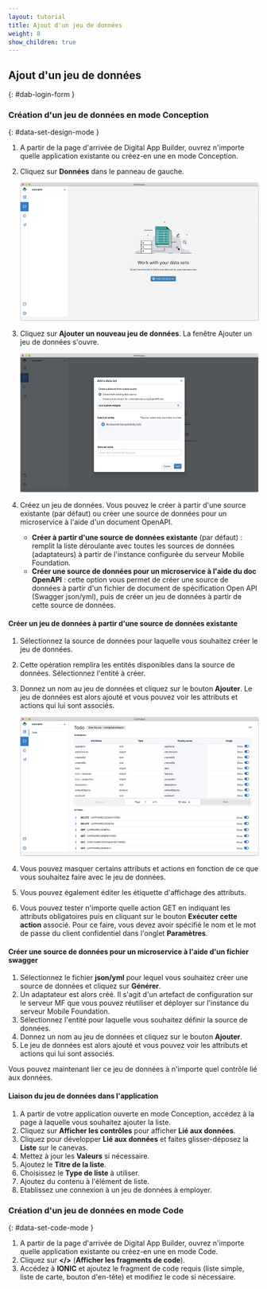 ```yaml
---
layout: tutorial
title: Ajout d'un jeu de données
weight: 8
show_children: true
---
```

<!-- NLS_CHARSET=UTF-8 -->
## Ajout d'un jeu de données
{: #dab-login-form }

### Création d'un jeu de données en mode Conception
{: #data-set-design-mode }

1. A partir de la page d'arrivée de Digital App Builder, ouvrez n'importe quelle application existante ou créez-en une en mode Conception.
2. Cliquez sur **Données** dans le panneau de gauche.

    ![Données](dab-list-menu.png)

3. Cliquez sur **Ajouter un nouveau jeu de données**. La fenêtre Ajouter un jeu de données s'ouvre.

    ![Ajouter un nouveau jeu de données](dab-list-add-data-set.png)

4. Créez un jeu de données. Vous pouvez le créer à partir d'une source existante (par défaut) ou créer une source de données pour un microservice à l'aide d'un document OpenAPI.
    * **Créer à partir d'une source de données existante** (par défaut) : remplit la liste déroulante avec toutes les sources de données (adaptateurs) à partir de l'instance configurée du serveur Mobile Foundation. 
    * **Créer une source de données pour un microservice à l'aide du doc OpenAPI** : cette option vous permet de créer une source de données à partir d'un fichier de document de spécification Open API (Swagger json/yml), puis de créer un jeu de données à partir de cette source de données.

#### Créer un jeu de données à partir d'une source de données existante

1. Sélectionnez la source de données pour laquelle vous souhaitez créer le jeu de données.
2. Cette opération remplira les entités disponibles dans la source de données. Sélectionnez l'entité à créer.
3. Donnez un nom au jeu de données et cliquez sur le bouton **Ajouter**. Le jeu de données est alors ajouté et vous pouvez voir les attributs et actions qui lui sont associés.

    ![Nouveau jeu de données et ses attributs](dab-list-dataset-attributes.png)

4. Vous pouvez masquer certains attributs et actions en fonction de ce que vous souhaitez faire avec le jeu de données.
5. Vous pouvez également éditer les étiquette d'affichage des attributs.
6. Vous pouvez tester n'importe quelle action GET en indiquant les attributs obligatoires puis en cliquant sur le bouton **Exécuter cette action** associé. Pour ce faire, vous devez avoir spécifié le nom et le mot de passe du client confidentiel dans l'onglet **Paramètres**.

#### Créer une source de données pour un microservice à l'aide d'un fichier swagger

1. Sélectionnez le fichier **json/yml** pour lequel vous souhaitez créer une source de données et cliquez sur **Générer**.
2. Un adaptateur est alors créé. Il s'agit d'un artefact de configuration sur le serveur MF que vous pouvez réutiliser et déployer sur l'instance du serveur Mobile Foundation.
3. Sélectionnez l'entité pour laquelle vous souhaitez définir la source de données.
4. Donnez un nom au jeu de données et cliquez sur le bouton **Ajouter**.
5. Le jeu de données est alors ajouté et vous pouvez voir les attributs et actions qui lui sont associés.

Vous pouvez maintenant lier ce jeu de données à n'importe quel contrôle lié aux données.

#### Liaison du jeu de données dans l'application

1. A partir de votre application ouverte en mode Conception, accédez à la page à laquelle vous souhaitez ajouter la liste.
2. Cliquez sur **Afficher les contrôles** pour afficher **Lié aux données**.
3. Cliquez pour développer **Lié aux données** et faites glisser-déposez la **Liste** sur le canevas.
4. Mettez à jour les **Valeurs** si nécessaire. 
5. Ajoutez le **Titre de la liste**.
6. Choisissez le **Type de liste** à utiliser.
7. Ajoutez du contenu à l'élément de liste.
8. Etablissez une connexion à un jeu de données à employer. 

### Création d'un jeu de données en mode Code
{: #data-set-code-mode }

1. A partir de la page d'arrivée de Digital App Builder, ouvrez n'importe quelle application existante ou créez-en une en mode Code.
2. Cliquez sur **</>**  (**Afficher les fragments de code**).
3. Accédez à **IONIC** et ajoutez le fragment de code requis (liste simple, liste de carte, bouton d'en-tête) et modifiez le code si nécessaire.


